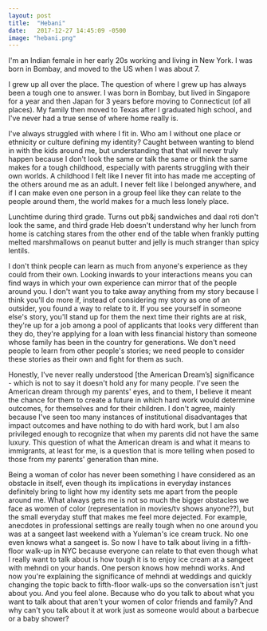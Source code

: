 ```yaml
---
layout: post
title:  "Hebani"
date:   2017-12-27 14:45:09 -0500
image: "hebani.png"
---
```


I'm an Indian female in her early 20s working and living in New York. I was born in Bombay, and moved to the US when I was about 7.

I grew up all over the place. The question of where I grew up has always been a tough one to answer. I was born in Bombay, but lived in Singapore for a year and then Japan for 3 years before moving to Connecticut (of all places). My family then moved to Texas after I graduated high school, and I've never had a true sense of where home really is.

I've always struggled with where I fit in. Who am I without one place or ethnicity or culture defining my identity? Caught between wanting to blend in with the kids around me, but understanding that that will never truly happen because I don't look the same or talk the same or think the same makes for a tough childhood, especially with parents struggling with their own worlds. A childhood I felt like I never fit into has made me accepting of the others around me as an adult. I never felt like I belonged anywhere, and if I can make even one person in a group feel like they can relate to the people around them, the world makes for a much less lonely place.

Lunchtime during third grade. Turns out pb&j sandwiches and daal roti don't look the same, and third grade Heb doesn't understand why her lunch from home is catching stares from the other end of the table when frankly putting melted marshmallows on peanut butter and jelly is much stranger than spicy lentils.

I don't think people can learn as much from anyone's experience as they could from their own. Looking inwards to your interactions means you can find ways in which your own experience can mirror that of the people around you. I don't want you to take away anything from my story because I think you'll do more if, instead of considering my story as one of an outsider, you found a way to relate to it. If you see yourself in someone else's story, you'll stand up for them the next time their rights are at risk, they're up for a job among a pool of applicants that looks very different than they do, they're applying for a loan with less financial history than someone whose family has been in the country for generations. We don't need people to learn from other people's stories; we need people to consider these stories as their own and fight for them as such.

Honestly, I've never really understood [the American Dream’s] significance - which is not to say it doesn't hold any for many people. I've seen the American dream through my parents' eyes, and to them, I believe it meant the chance for them to create a future in which hard work would determine outcomes, for themselves and for their children. I don't agree, mainly because I've seen too many instances of institutional disadvantages that impact outcomes and have nothing to do with hard work, but I am also privileged enough to recognize that when my parents did not have the same luxury. This question of what the American dream is and what it means to immigrants, at least for me, is a question that is more telling when posed to those from my parents' generation than mine.

Being a woman of color has never been something I have considered as an obstacle in itself, even though its implications in everyday instances definitely bring to light how my identity sets me apart from the people around me. What always gets me is not so much the bigger obstacles we face as women of color (representation in movies/tv shows anyone??), but the small everyday stuff that makes me feel more dejected. For example, anecdotes in professional settings are really tough when no one around you was at a sangeet last weekend with a Yuleman's ice cream truck. No one even knows what a sangeet is. So now I have to talk about living in a fifth-floor walk-up in NYC because everyone can relate to that even though what I really want to talk about is how tough it is to enjoy ice cream at a sangeet with mehndi on your hands. One person knows how mehndi works. And now you're explaining the significance of mehndi at weddings and quickly changing the topic back to fifth-floor walk-ups so the conversation isn't just about you. And you feel alone. Because who do you talk to about what you want to talk about that aren't your women of color friends and family? And why can't you talk about it at work just as someone would about a barbecue or a baby shower?
